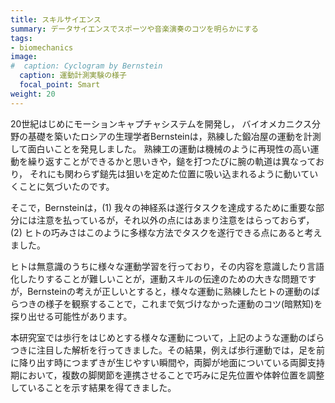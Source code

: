 ```yaml
---
title: スキルサイエンス
summary: データサイエンスでスポーツや音楽演奏のコツを明らかにする
tags:
- biomechanics
image:
#  caption: Cyclogram by Bernstein
  caption: 運動計測実験の様子
  focal_point: Smart
weight: 20
---
```


<!--![](Cyclogram_Gastev_TSIT.jpg)-->
20世紀はじめにモーションキャプチャシステムを開発し，
バイオメカニクス分野の基礎を築いたロシアの生理学者Bernsteinは，熟練した鍛冶屋の運動を計測して面白いことを発見しました。
熟練工の運動は機械のように再現性の高い運動を繰り返すことができるかと思いきや，鎚を打つたびに腕の軌道は異なっており， それにも関わらず鎚先は狙いを定めた位置に吸い込まれるように動いていくことに気づいたのです。

そこで，Bernsteinは，(1) 我々の神経系は遂行タスクを達成するために重要な部分には注意を払っているが，それ以外の点にはあまり注意をはらっておらず，(2) ヒトの巧みさはこのように多様な方法でタスクを遂行できる点にあると考えました。

ヒトは無意識のうちに様々な運動学習を行っており，その内容を意識したり言語化したりすることが難しいことが，運動スキルの伝達のための大きな問題ですが，Bernsteinの考えが正しいとすると，様々な運動に熟練したヒトの運動のばらつきの様子を観察することで，これまで気づけなかった運動のコツ(暗黙知)を探り出せる可能性があります。

本研究室では歩行をはじめとする様々な運動について，上記のような運動のばらつきに注目した解析を行ってきました。その結果，例えば歩行運動では，足を前に降り出す時につまずきが生じやすい瞬間や，両脚が地面についている両脚支持期において，複数の脚関節を連携させることで巧みに足先位置や体幹位置を調整していることを示す結果を得てきました。

<!--[Related papers](../papers/#Bernstein)-->

